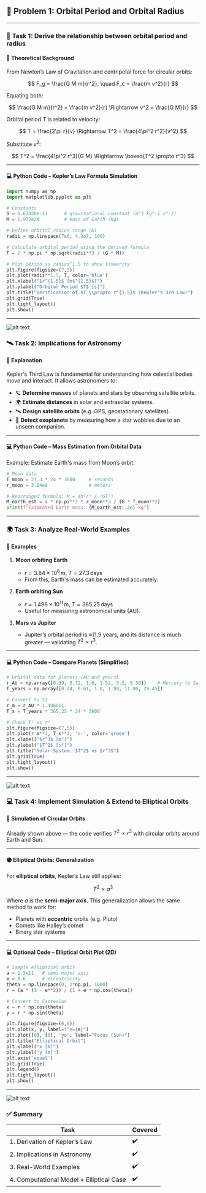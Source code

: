 ## 📘 Problem 1: Orbital Period and Orbital Radius

---

### 🔢 **Task 1: Derive the relationship between orbital period and radius**

#### 🔬 Theoretical Background

From Newton’s Law of Gravitation and centripetal force for circular orbits:

$$
F_g = \frac{G M m}{r^2}, \quad F_c = \frac{m v^2}{r}
$$

Equating both:

$$
\frac{G M m}{r^2} = \frac{m v^2}{r} \Rightarrow v^2 = \frac{G M}{r}
$$

Orbital period $T$ is related to velocity:

$$
T = \frac{2\pi r}{v} \Rightarrow T^2 = \frac{4\pi^2 r^2}{v^2}
$$

Substitute $v^2$:

$$
T^2 = \frac{4\pi^2 r^3}{G M}
\Rightarrow \boxed{T^2 \propto r^3}
$$

---

#### 💻 Python Code – Kepler’s Law Formula Simulation

```python
import numpy as np
import matplotlib.pyplot as plt

# Constants
G = 6.67430e-11      # gravitational constant (m^3 kg^-1 s^-2)
M = 5.972e24         # mass of Earth (kg)

# Define orbital radius range (m)
radii = np.linspace(7e6, 4.2e7, 100)

# Calculate orbital period using the derived formula
T = 2 * np.pi * np.sqrt(radii**3 / (G * M))

# Plot period vs radius^1.5 to show linearity
plt.figure(figsize=(7,5))
plt.plot(radii**1.5, T, color='blue')
plt.xlabel("$r^{1.5}$ [m$^{1.5}$]")
plt.ylabel("Orbital Period $T$ [s]")
plt.title("Verification of $T \\propto r^{1.5}$ (Kepler’s 3rd Law)")
plt.grid(True)
plt.tight_layout()
plt.show()
```

---

![alt text](image-11.png)

### 🛰️ **Task 2: Implications for Astronomy**

#### 🌌 Explanation

Kepler's Third Law is fundamental for understanding how celestial bodies move and interact. It allows astronomers to:

- 🪐 **Determine masses** of planets and stars by observing satellite orbits.
- 🌍 **Estimate distances** in solar and extrasolar systems.
- 🛰️ **Design satellite orbits** (e.g. GPS, geostationary satellites).
- 🔭 **Detect exoplanets** by measuring how a star wobbles due to an unseen companion.

---

#### 💻 Python Code – Mass Estimation from Orbital Data

Example: Estimate Earth's mass from Moon’s orbit.

```python
# Moon data
T_moon = 27.3 * 24 * 3600     # seconds
r_moon = 3.84e8               # meters

# Rearranged formula: M = 4π²r³ / (GT²)
M_earth_est = 4 * np.pi**2 * r_moon**3 / (G * T_moon**2)
print(f"Estimated Earth mass: {M_earth_est:.2e} kg")
```

---

### 🌍 **Task 3: Analyze Real-World Examples**

#### 📌 Examples

1. **Moon orbiting Earth**

   - $r = 3.84 \times 10^8 \, \text{m}, \; T = 27.3 \, \text{days}$
   - From this, Earth's mass can be estimated accurately.

2. **Earth orbiting Sun**

   - $r = 1.496 \times 10^{11} \, \text{m}, \; T = 365.25 \, \text{days}$
   - Useful for measuring astronomical units (AU).

3. **Mars vs Jupiter**

   - Jupiter’s orbital period is ≈11.9 years, and its distance is much greater — validating $T^2 \propto r^3$.

---

#### 💻 Python Code – Compare Planets (Simplified)

```python
# Orbital data for planets (AU and years)
r_AU = np.array([0.39, 0.72, 1.0, 1.52, 5.2, 9.58])    # Mercury to Saturn
T_years = np.array([0.24, 0.61, 1.0, 1.88, 11.86, 29.45])

# Convert to SI
r_m = r_AU * 1.496e11
T_s = T_years * 365.25 * 24 * 3600

# Check T² vs r³
plt.figure(figsize=(7,5))
plt.plot(r_m**3, T_s**2, 'o-', color='green')
plt.xlabel("$r^3$ [m³]")
plt.ylabel("$T^2$ [s²]")
plt.title("Solar System: $T^2$ vs $r^3$")
plt.grid(True)
plt.tight_layout()
plt.show()
```

---

![alt text](image-12.png)

### 💻 **Task 4: Implement Simulation & Extend to Elliptical Orbits**

#### 🧪 Simulation of Circular Orbits

Already shown above — the code verifies $T^2 \propto r^3$ with circular orbits around Earth and Sun.

---

#### 🟣 Elliptical Orbits: Generalization

For **elliptical orbits**, Kepler’s Law still applies:

$$
T^2 \propto a^3
$$

Where $a$ is the **semi-major axis**. This generalization allows the same method to work for:

- Planets with **eccentric** orbits (e.g. Pluto)
- Comets like Halley’s comet
- Binary star systems

---

#### 💻 Optional Code – Elliptical Orbit Plot (2D)

```python
# Sample elliptical orbit
a = 1.5e11   # semi-major axis
e = 0.6      # eccentricity
theta = np.linspace(0, 2*np.pi, 1000)
r = (a * (1 - e**2)) / (1 + e * np.cos(theta))

# Convert to Cartesian
x = r * np.cos(theta)
y = r * np.sin(theta)

plt.figure(figsize=(6,6))
plt.plot(x, y, label=f"e={e}")
plt.plot([0], [0], 'yo', label="Focus (Sun)")
plt.title("Elliptical Orbit")
plt.xlabel("x [m]")
plt.ylabel("y [m]")
plt.axis('equal')
plt.grid(True)
plt.legend()
plt.tight_layout()
plt.show()
```

---

![alt text](image-13.png)

### ✅ Summary

| Task                                     | Covered |
| ---------------------------------------- | ------- |
| 1. Derivation of Kepler’s Law            | ✔️      |
| 2. Implications in Astronomy             | ✔️      |
| 3. Real-World Examples                   | ✔️      |
| 4. Computational Model + Elliptical Case | ✔️      |
